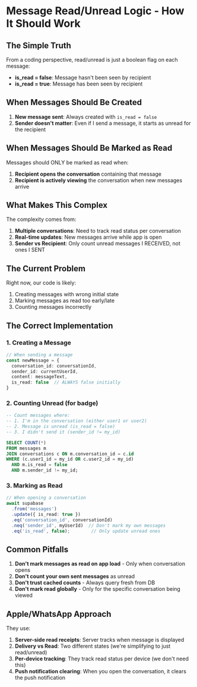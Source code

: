 # Message Read/Unread Logic - How It Should Work

## The Simple Truth
From a coding perspective, read/unread is just a boolean flag on each message:
- **is_read = false**: Message hasn't been seen by recipient
- **is_read = true**: Message has been seen by recipient

## When Messages Should Be Created
1. **New message sent**: Always created with `is_read = false`
2. **Sender doesn't matter**: Even if I send a message, it starts as unread for the recipient

## When Messages Should Be Marked as Read
Messages should ONLY be marked as read when:
1. **Recipient opens the conversation** containing that message
2. **Recipient is actively viewing** the conversation when new messages arrive

## What Makes This Complex
The complexity comes from:
1. **Multiple conversations**: Need to track read status per conversation
2. **Real-time updates**: New messages arrive while app is open
3. **Sender vs Recipient**: Only count unread messages I RECEIVED, not ones I SENT

## The Current Problem
Right now, our code is likely:
1. Creating messages with wrong initial state
2. Marking messages as read too early/late
3. Counting messages incorrectly

## The Correct Implementation

### 1. Creating a Message
```typescript
// When sending a message
const newMessage = {
  conversation_id: conversationId,
  sender_id: currentUserId,
  content: messageText,
  is_read: false  // ALWAYS false initially
}
```

### 2. Counting Unread (for badge)
```sql
-- Count messages where:
-- 1. I'm in the conversation (either user1 or user2)
-- 2. Message is unread (is_read = false)
-- 3. I didn't send it (sender_id != my_id)

SELECT COUNT(*) 
FROM messages m
JOIN conversations c ON m.conversation_id = c.id
WHERE (c.user1_id = my_id OR c.user2_id = my_id)
  AND m.is_read = false
  AND m.sender_id != my_id;
```

### 3. Marking as Read
```typescript
// When opening a conversation
await supabase
  .from('messages')
  .update({ is_read: true })
  .eq('conversation_id', conversationId)
  .neq('sender_id', myUserId)  // Don't mark my own messages
  .eq('is_read', false);        // Only update unread ones
```

## Common Pitfalls
1. **Don't mark messages as read on app load** - Only when conversation opens
2. **Don't count your own sent messages** as unread
3. **Don't trust cached counts** - Always query fresh from DB
4. **Don't mark read globally** - Only for the specific conversation being viewed

## Apple/WhatsApp Approach
They use:
1. **Server-side read receipts**: Server tracks when message is displayed
2. **Delivery vs Read**: Two different states (we're simplifying to just read/unread)
3. **Per-device tracking**: They track read status per device (we don't need this)
4. **Push notification clearing**: When you open the conversation, it clears the push notification